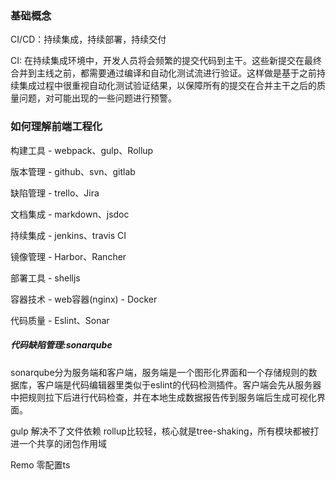 ### 基础概念
CI/CD：持续集成，持续部署，持续交付

CI: 在持续集成环境中，开发人员将会频繁的提交代码到主干。这些新提交在最终合并到主线之前，都需要通过编译和自动化测试流进行验证。这样做是基于之前持续集成过程中很重视自动化测试验证结果，以保障所有的提交在合并主干之后的质量问题，对可能出现的一些问题进行预警。
### 如何理解前端工程化

构建工具 - webpack、gulp、Rollup

版本管理 - github、svn、gitlab

缺陷管理 - trello、Jira

文档集成 - markdown、jsdoc

持续集成 - jenkins、travis CI

镜像管理 - Harbor、Rancher

部署工具 - shelljs

容器技术 - web容器(nginx) - Docker

代码质量 - Eslint、Sonar



##### 代码缺陷管理:sonarqube
sonarqube分为服务端和客户端，服务端是一个图形化界面和一个存储规则的数据库，客户端是代码编辑器里类似于eslint的代码检测插件。客户端会先从服务器中把规则拉下后进行代码检查，并在本地生成数据报告传到服务端后生成可视化界面。




gulp 解决不了文件依赖 
rollup比较轻，核心就是tree-shaking，所有模块都被打进一个共享的闭包作用域

Remo 零配置ts

